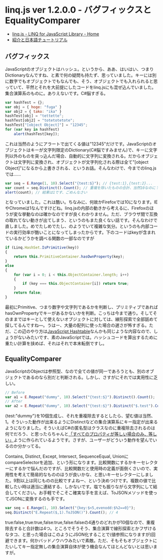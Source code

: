 # linq.js ver 1.2.0.0 - バグフィックスとEqualityComparer

* [linq.js - LINQ for JavaScript Library - Home](http://linqjs.codeplex.com/)
* [紹介と日本語チュートリアル](http://neue.cc/2009/04/04_145.html "neue cc - linq.js - JavaScript用LINQライブラリ")

バグフィックス
---
JavaScriptのオブジェクトはハッシュ。というから、ああ、はいはい、つまりDictionaryなんですね、と素で何の疑問も持たず、思っていました。キーには別に数字でもオブジェクトでもなんでも、そう、オブジェクトでも入れられると思っていて、平然とそれを大前提にしたコードをlinq.jsにも混ぜ込んでいました。集合演算系のものに。ありえないです。C#脳すぎる。

```javascript
var hashTest = {};
var obj = { hoge: "fuga" }
var obj2 = { tako: "ika" }
hashTest[obj] = "tettette";
hashTest[obj2] = "totetotetote";
hashTest["[object Object]"] = "12345";
for (var key in hashTest)
    alert(hashTest[key]);
```
	
これは当然のようにアラートで出てくる値は"12345"だけです。JavaScriptのオブジェクトはキーが文字列限定のDictionary(C#脳ですみません)で、キーに文字列以外のものを突っ込んだ場合、自動的に文字列に変換される。だからオブジェクトは文字列に変換され、オブジェクトが文字列化される際は全て"[object Object]"になるから上書きされる、というお話。そんなわけで、今までのlinq.jsでは……

```javascript
var seq = E.Range(1, 10).Select("{test:$}"); // {test:1},{test:2}...
var count = seq.Distinct().Count(); // 重複を除いたものの合計、当然10なのに？
alert(count); // 結果は1です、ごめんなさい
```

となっていました。これは酷い。ちなみに、何故かFirefoxでは10になります。IEやChromeは1なんですけどね。linq.jsの内部の動きから考えるに、Firefoxのほうが変な挙動なのは確かなのですが良くわかりません。ただ、ブラウザ間で互換の取れてない動きが出てしまう、というのもまた良くない話です。そんなわけで直しました。めでたしめでたし、のようでいて複雑な気分。というのも内部コードの実行効率が酷いことになってしまったからです。下のコードはkeyが含まれているかどうかを調べる関数の一部なのですが

```javascript
if (Linq.HashSet.IsPrimitive(key))
{
    return this.PrimitiveContainer.hasOwnProperty(key);
}
else
{
    for (var i = 0; i < this.ObjectContainer.length; i++)
    {
        if (key === this.ObjectContainer[i]) return true;
    }
    return false;
}
```

最初にPrimitive、つまり数字や文字列であるかを判断し、プリミティブであればhasOwnPropertyでキーがあるかないかを判断。こっちは今まで通り。そしてそのままではキーとして使えないオブジェクトに対しては、線形探索で全部舐めて探してるんですね―。うはー、大量の配列に使った場合の遅さが怖すぎる。ただ、この辺のやり方は[JavaScript Hashtable](http://www.timdown.co.uk/jshashtable/ "JavaScript Hashtable")なんかも同じような内容なので、しょうがないみたいです、素のJavaScriptでは。ハッシュコードを算出するために重たい計算を挟めば、それはそれで本末転倒ですし。

EqualityComparer
---
JavaScriptのObjectは参照型、なので全ての値が同一であろうとも、別のオブジェクトであるのなら別だと判断される。しかし、さすがにそれでは実用性に乏しい。

```javascript
// Before
var a1 = E.Repeat("dummy", 10).Select("{test:$}").Distinct().Count();  // 10
// After
var a2 = E.Repeat("dummy", 10).Select("{test:$}").Distinct("$.test").Count(); // 1
```

{test:"dummy"}を10個生成し、それを重複除去するとしたら、望む値は当然、1。そういった動作が出来るようにDistinctなどの集合演算系にキー指定が出来るようになりました。そういえばC#の匿名型はクラスなのに重複除去されるのは何でだろう、と思ったらちゃんと[「すべてのプロパティが等しい場合のみ、等しい」](http://msdn.microsoft.com/ja-jp/library/bb397696.aspx "匿名型 (C# プログラミング ガイド)")ように作られているようです。さすが、ユーザーがどういう動作を望んでいるのか分かってる。

Contains, Distinct, Except, Intersect, SequenceEqual, UnionにcompareSelectorを追加、という形になります。比較関数にするかキーセレクターにするかで悩んだのですが、比較関数だと使用時の定義が面倒くさいので、実用性を考えて簡易的なもののほうが良いかな、と思いキーセレクターにしました。9割以上は同じものの比較ですよねー、という決めつけです。複数の値で比較したい時は適当に連結する、しかないです。塩でも振りながら文字列にして結合してください。お手軽でそこそこ確実な手を言えば、ToJSONメソッドを使ってJSONに変換するのも手です。

```javascript
var seq = E.Range(1, 10).Select("{key:$<5,evenodd:$%2==0}");
seq.Distinct("E.Repeat($,1).ToJSON()").Count(); // 4
```

true:false,true:true,false:true,false:falseの4通りのどれかが10個なので、重複除去すると合計数は4つ。ところでそうそう、集合演算で線形探索とかフザけるなタコ、と思った場合はこのようにJSON化することで(値参照になりますが)回避できます。何かバッドノウハウみたいで素敵。ただ、そもそもオブジェクトにたいしてキー指定無しの集合演算自体が使う機会なんてほとんどないとは思いますが。